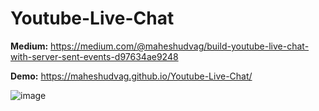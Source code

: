 # Youtube-Live-Chat

**Medium:** https://medium.com/@maheshudvag/build-youtube-live-chat-with-server-sent-events-d97634ae9248

**Demo:** https://maheshudvag.github.io/Youtube-Live-Chat/

![image](https://user-images.githubusercontent.com/48888253/204874501-1d1feacd-4544-4023-add3-6133444e38eb.png)

